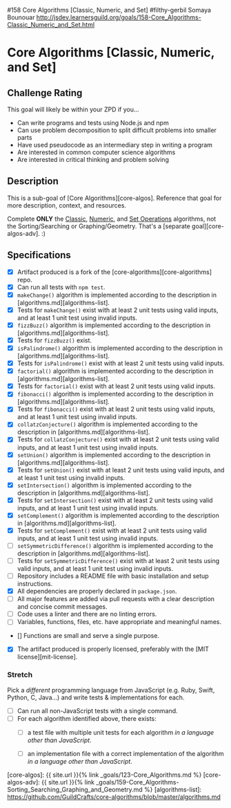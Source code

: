 #158 Core Algorithms [Classic, Numeric, and Set]
#filthy-gerbil
Somaya Bounouar
http://jsdev.learnersguild.org/goals/158-Core_Algorithms-Classic_Numeric_and_Set.html


# Core Algorithms [Classic, Numeric, and Set]

## Challenge Rating

This goal will likely be within your ZPD if you...

- Can write programs and tests using Node.js and npm
- Can use problem decomposition to split difficult problems into smaller parts
- Have used pseudocode as an intermediary step in writing a program
- Are interested in common computer science algorithms
- Are interested in critical thinking and problem solving

## Description

This is a sub-goal of [Core Algorithms][core-algos]. Reference that goal for more description, context, and resources.

Complete **ONLY** the [Classic](https://github.com/GuildCrafts/core-algorithms/blob/master/algorithms.md#classic), [Numeric](https://github.com/GuildCrafts/core-algorithms/blob/master/algorithms.md#numeric), and [Set Operations](https://github.com/GuildCrafts/core-algorithms/blob/master/algorithms.md#set-operations) algorithms, not the Sorting/Searching or Graphing/Geometry. That's a [separate goal][core-algos-adv]. :)

## Specifications

- [x] Artifact produced is a fork of the [core-algorithms][core-algorithms] repo.
- [x] Can run all tests with `npm test`.
- [x] `makeChange()` algorithm is implemented according to the description in [algorithms.md][algorithms-list].
- [x] Tests for `makeChange()` exist with at least 2 unit tests using valid inputs, and at least 1 unit test using invalid inputs.
- [x] `fizzBuzz()` algorithm is implemented according to the description in [algorithms.md][algorithms-list].
- [x] Tests for `fizzBuzz()` exist.
- [x] `isPalindrome()` algorithm is implemented according to the description in [algorithms.md][algorithms-list].
- [x] Tests for `isPalindrome()` exist with at least 2 unit tests using valid inputs.
- [x] `factorial()` algorithm is implemented according to the description in [algorithms.md][algorithms-list].
- [x] Tests for `factorial()` exist with at least 2 unit tests using valid inputs.
- [x] `fibonacci()` algorithm is implemented according to the description in [algorithms.md][algorithms-list].
- [x] Tests for `fibonacci()` exist with at least 2 unit tests using valid inputs, and at least 1 unit test using invalid inputs.
- [x] `collatzConjecture()` algorithm is implemented according to the description in [algorithms.md][algorithms-list].
- [x] Tests for `collatzConjecture()` exist with at least 2 unit tests using valid inputs, and at least 1 unit test using invalid inputs.
- [x] `setUnion()` algorithm is implemented according to the description in [algorithms.md][algorithms-list].
- [x] Tests for `setUnion()` exist with at least 2 unit tests using valid inputs, and at least 1 unit test using invalid inputs.
- [x] `setIntersection()` algorithm is implemented according to the description in [algorithms.md][algorithms-list].
- [x] Tests for `setIntersection()` exist with at least 2 unit tests using valid inputs, and at least 1 unit test using invalid inputs.
- [x] `setComplement()` algorithm is implemented according to the description in [algorithms.md][algorithms-list].
- [x] Tests for `setComplement()` exist with at least 2 unit tests using valid inputs, and at least 1 unit test using invalid inputs.
- [ ] `setSymmetricDifference()` algorithm is implemented according to the description in [algorithms.md][algorithms-list].
- [ ] Tests for `setSymmetricDifference()` exist with at least 2 unit tests using valid inputs, and at least 1 unit test using invalid inputs.
- [ ] Repository includes a README file with basic installation and setup instructions.
- [x] All dependencies are properly declared in `package.json`.
- [ ] All major features are added via pull requests with a clear description and concise commit messages.
- [ ] Code uses a linter and there are no linting errors.
- [ ] Variables, functions, files, etc. have appropriate and meaningful names.
- [] Functions are small and serve a single purpose.
- [x] The artifact produced is properly licensed, preferably with the [MIT license][mit-license].

### Stretch

Pick a _different_ programming language from JavaScript (e.g. Ruby, Swift, Python, C, Java...) and write tests & implementations for each.

- [ ] Can run all non-JavaScript tests with a single command.
- [ ] For each algorithm identified above, there exists:
  - [ ] a test file with multiple unit tests for each algorithm  _in a language other than JavaScript_.
  - [ ] an implementation file with a correct implementation of the algorithm _in a language other than JavaScript_.


[core-algos]: {{ site.url }}{% link _goals/123-Core_Algorithms.md %}
[core-algos-adv]: {{ site.url }}{% link _goals/159-Core_Algorithms-Sorting_Searching_Graphing_and_Geometry.md %}
[algorithms-list]: https://github.com/GuildCrafts/core-algorithms/blob/master/algorithms.md
